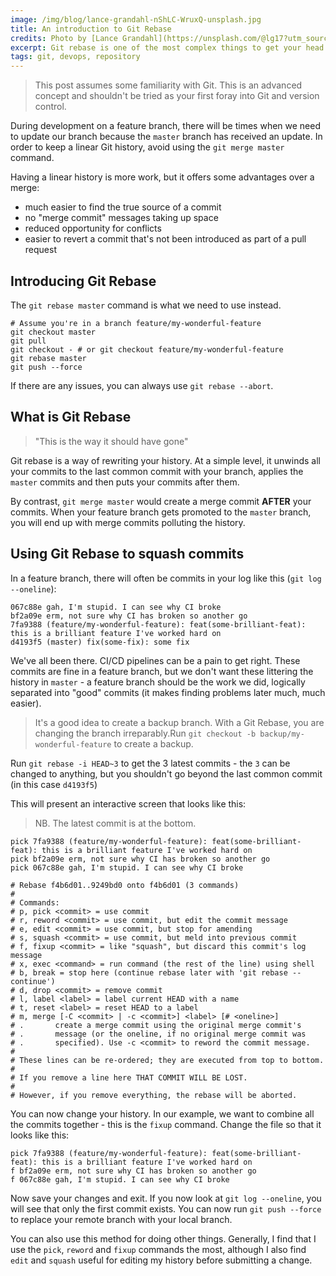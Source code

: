 ```yaml
---
image: /img/blog/lance-grandahl-nShLC-WruxQ-unsplash.jpg
title: An introduction to Git Rebase
credits: Photo by [Lance Grandahl](https://unsplash.com/@lg17?utm_source=unsplash&amp;utm_medium=referral&amp;utm_content=creditCopyText)
excerpt: Git rebase is one of the most complex things to get your head around. But, by following a few simple steps, you can master it.
tags: git, devops, repository
---
```


> This post assumes some familiarity with Git. This is an advanced concept and
> shouldn't be tried as your first foray into Git and version control.

During development on a feature branch, there will be times when we need to update
our branch because the `master` branch has received an update. In order to keep
a linear Git history, avoid using the `git merge master` command.

Having a linear history is more work, but it offers some advantages over a merge:
 - much easier to find the true source of a commit
 - no "merge commit" messages taking up space
 - reduced opportunity for conflicts
 - easier to revert a commit that's not been introduced as part of a pull request

## Introducing Git Rebase

The `git rebase master` command is what we need to use instead.

```text
# Assume you're in a branch feature/my-wonderful-feature
git checkout master
git pull
git checkout - # or git checkout feature/my-wonderful-feature
git rebase master
git push --force
```

If there are any issues, you can always use `git rebase --abort`.

## What is Git Rebase

> "This is the way it should have gone"

Git rebase is a way of rewriting your history. At a simple level, it unwinds all
your commits to the last common commit with your branch, applies the `master`
commits and then puts your commits after them.

By contrast, `git merge master` would create a merge commit **AFTER** your commits.
When your feature branch gets promoted to the `master` branch, you will end up with
merge commits polluting the history.

## Using Git Rebase to squash commits

In a feature branch, there will often be commits in your log like this
(`git log --oneline`):

```text
067c88e gah, I'm stupid. I can see why CI broke
bf2a09e erm, not sure why CI has broken so another go
7fa9388 (feature/my-wonderful-feature): feat(some-brilliant-feat): this is a brilliant feature I've worked hard on
d4193f5 (master) fix(some-fix): some fix
```

We've all been there. CI/CD pipelines can be a pain to get right. These commits
are fine in a feature branch, but we don't want these littering the history in
`master` - a feature branch should be the work we did, logically separated into
"good" commits (it makes finding problems later much, much easier).

> It's a good idea to create a backup branch. With a Git Rebase, you are changing
> the branch irreparably.Run `git checkout -b backup/my-wonderful-feature` to create
a backup.

Run `git rebase -i HEAD~3` to get the 3 latest commits - the `3` can be changed
to anything, but you shouldn't go beyond the last common commit (in this case `d4193f5`)

This will present an interactive screen that looks like this:

> NB. The latest commit is at the bottom.

```text
pick 7fa9388 (feature/my-wonderful-feature): feat(some-brilliant-feat): this is a brilliant feature I've worked hard on
pick bf2a09e erm, not sure why CI has broken so another go
pick 067c88e gah, I'm stupid. I can see why CI broke

# Rebase f4b6d01..9249bd0 onto f4b6d01 (3 commands)
#
# Commands:
# p, pick <commit> = use commit
# r, reword <commit> = use commit, but edit the commit message
# e, edit <commit> = use commit, but stop for amending
# s, squash <commit> = use commit, but meld into previous commit
# f, fixup <commit> = like "squash", but discard this commit's log message
# x, exec <command> = run command (the rest of the line) using shell
# b, break = stop here (continue rebase later with 'git rebase --continue')
# d, drop <commit> = remove commit
# l, label <label> = label current HEAD with a name
# t, reset <label> = reset HEAD to a label
# m, merge [-C <commit> | -c <commit>] <label> [# <oneline>]
# .       create a merge commit using the original merge commit's
# .       message (or the oneline, if no original merge commit was
# .       specified). Use -c <commit> to reword the commit message.
#
# These lines can be re-ordered; they are executed from top to bottom.
#
# If you remove a line here THAT COMMIT WILL BE LOST.
#
# However, if you remove everything, the rebase will be aborted.
```

You can now change your history. In our example, we want to combine all the commits
together - this is the `fixup` command. Change the file so that it looks like this:

```text
pick 7fa9388 (feature/my-wonderful-feature): feat(some-brilliant-feat): this is a brilliant feature I've worked hard on
f bf2a09e erm, not sure why CI has broken so another go
f 067c88e gah, I'm stupid. I can see why CI broke
```

Now save your changes and exit. If you now look at `git log --oneline`, you will
see that only the first commit exists. You can now run `git push --force` to replace
your remote branch with your local branch.

You can also use this method for doing other things. Generally, I find that I use
the `pick`, `reword` and `fixup` commands the most, although I also find `edit`
and `squash` useful for editing my history before submitting a change.
